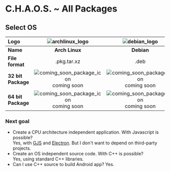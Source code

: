 [#]: # (GPL3 logos)
[GPL3_big_text]: https://www.gnu.org/graphics/gplv3-with-text-136x68.png
[GPL3_little_text]: https://www.gnu.org/graphics/gplv3-with-text-84x42.png
[GPL3_big]: https://www.gnu.org/graphics/gplv3-127x51.png
[GPL3_little]: https://www.gnu.org/graphics/gplv3-88x31.png

[#]: # (Application logos)
[application_logo]: https://raw.githubusercontent.com/TonyWhite/C.H.A.O.S./master/media/img/cypher-gtk.svg?sanitize=true
[application_logo_plain]: https://raw.githubusercontent.com/TonyWhite/C.H.A.O.S./master/media/img/cypher-gtk-plain.svg?sanitize=true
[application_logo_outline]: https://raw.githubusercontent.com/TonyWhite/C.H.A.O.S./master/media/img/cypher-gtk-outline.svg?sanitize=true

[#]: # (OS logos)
[linux_logo]: https://icongr.am/devicon/linux-original.svg?size=96
[archlinux_logo]: https://icongr.am/material/arch.svg?size=96&color=0090ff
[debian_logo]: https://icongr.am/devicon/debian-original.svg?size=96
[redhat_logo]: https://icongr.am/devicon/redhat-original.svg?size=96
[windows_logo]: https://icongr.am/devicon/windows8-original.svg?size=96
[macOS_logo]: https://icongr.am/devicon/apple-original.svg?size=96
[cloud_icon]: https://icongr.am/material/cloud-outline.svg?size=96

[#]: # (Status package)
[verified_package_icon]: https://icongr.am/octicons/verified.svg?size=24&color=00AA00
[beta_package_icon]: https://icongr.am/octicons/unverified.svg?size=24&color=FFAA00
[coming_soon_package_icon]: https://icongr.am/octicons/clock.svg?size=24&color=00AAFF
[no_package_icon]: https://icongr.am/octicons/circle-slash.svg?size=24&color=AA0000

# C.H.A.O.S. ~ All Packages

## Select OS

|**Logo**|![archlinux_logo]|![debian_logo]|![redhat_logo]|![windows_logo]|![macOS_logo]|![cloud_icon]|
|:---|:---:|:---:|:---:|:---:|:---:|:---:|
|**Name**|**Arch Linux**|**Debian**|**RedHat**|**Windows**|**macOS**|**Web App**|
|**File format**|.pkg.tar.xz|.deb|.rpm|.exe|.dmg|.html|
|**32 bit Package**|![coming_soon_package_icon]<br>coming soon|![coming_soon_package_icon]<br>coming soon|![coming_soon_package_icon]<br>coming soon|![no_package_icon]<br>not available|![no_package_icon]<br>not available|![coming_soon_package_icon]<br>coming soon|
|**64 bit Package**|![coming_soon_package_icon]<br>coming soon|![coming_soon_package_icon]<br>coming soon|![coming_soon_package_icon]<br>coming soon|![no_package_icon]<br>not available|![no_package_icon]<br>not available|![coming_soon_package_icon]<br>coming soon|

### Next goal

* Create a CPU architecture independent application. With Javascript is possible?<br>
Yes, with [GJS](https://gitlab.gnome.org/GNOME/gjs) and [Electron](https://www.electronjs.org/). But I don't want to depend on third-party projects.
* Create an OS independent source code. With C++ is possible?<br>
Yes, using standard C++ libraries.
* Can I use C++ source to build Android app? Yes.